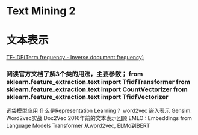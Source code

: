 # Text Mining 2
# 文本表示
[TF-IDF(Term frequency - Inverse document frequency)](https://zhuanlan.zhihu.com/p/32826433)
### 阅读官方文档了解3个类的用法，主要参数； from sklearn.feature_extraction.text import TfidfTransformer from sklearn.feature_extraction.text import CountVectorizer from sklearn.feature_extraction.text import TfidfVectorizer

词袋模型应用
什么是Representation Learning？
word2vec
嵌入表示
Gensim: Word2vec实战
Doc2Vec
2016年前的文本表示回顾
EMLO : Embeddings from Language Models
Transformer
从word2vec, ELMo到BERT